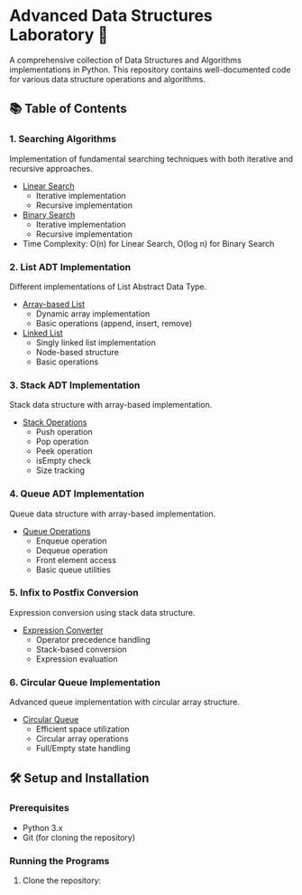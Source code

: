 # Advanced Data Structures Laboratory 🚀

A comprehensive collection of Data Structures and Algorithms implementations in Python. This repository contains well-documented code for various data structure operations and algorithms.

## 📚 Table of Contents

### 1. Searching Algorithms
Implementation of fundamental searching techniques with both iterative and recursive approaches.
- [Linear Search](experiments/01_searching/searching_algorithms.py)
  - Iterative implementation
  - Recursive implementation
- [Binary Search](experiments/01_searching/searching_algorithms.py)
  - Iterative implementation
  - Recursive implementation
- Time Complexity: O(n) for Linear Search, O(log n) for Binary Search

### 2. List ADT Implementation
Different implementations of List Abstract Data Type.
- [Array-based List](experiments/02_list_adt/list_adt.py)
  - Dynamic array implementation
  - Basic operations (append, insert, remove)
- [Linked List](experiments/02_list_adt/list_adt.py)
  - Singly linked list implementation
  - Node-based structure
  - Basic operations

### 3. Stack ADT Implementation
Stack data structure with array-based implementation.
- [Stack Operations](experiments/03_stack/stack_adt.py)
  - Push operation
  - Pop operation
  - Peek operation
  - isEmpty check
  - Size tracking

### 4. Queue ADT Implementation
Queue data structure with array-based implementation.
- [Queue Operations](experiments/04_queue/queue_adt.py)
  - Enqueue operation
  - Dequeue operation
  - Front element access
  - Basic queue utilities

### 5. Infix to Postfix Conversion
Expression conversion using stack data structure.
- [Expression Converter](experiments/05_infix_postfix/infix_to_postfix.py)
  - Operator precedence handling
  - Stack-based conversion
  - Expression evaluation

### 6. Circular Queue Implementation
Advanced queue implementation with circular array structure.
- [Circular Queue](experiments/06_circular_queue/circular_queue.py)
  - Efficient space utilization
  - Circular array operations
  - Full/Empty state handling

## 🛠️ Setup and Installation

### Prerequisites
- Python 3.x
- Git (for cloning the repository)

### Running the Programs

1. Clone the repository:
